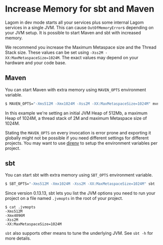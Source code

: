 # Increase Memory for sbt and Maven

Lagom in dev mode starts all your services plus some internal Lagom services in a single JVM. This can cause `OutOfMemoryError`s depending on your JVM setup. It is possible to start Maven and sbt with increased memory.

We recommend you increase the Maximum Metaspace size and the Thread Stack size. These values can be set using `-Xss2M -XX:MaxMetaspaceSize=1024M`. The exact values may depend on your hardware and your code base.


## Maven

You can start Maven with extra memory using `MAVEN_OPTS` environment variable.

```bash
$ MAVEN_OPTS="-Xms512M -Xmx1024M -Xss2M -XX:MaxMetaspaceSize=1024M" mvn lagom:runAll
```

In this example we're setting an initial JVM Heap of 512Mb, a maximum Heap of 1024M, a thread stack of 2M and maximum Metaspace size of 1024M.

Stating the `MAVEN_OPTS` on every invocation is error prone and exporting it globally might not be possible if you need different settings for different projects. You may want to use [direnv](https://direnv.net/) to setup the environment variables per project.

## sbt

You can start sbt with extra memory using `SBT_OPTS` environment variable.

```bash
$ SBT_OPTS="-Xms512M -Xmx1024M -Xss2M -XX:MaxMetaspaceSize=1024M" sbt
```

Since version 0.13.13, sbt lets you list the JVM options you need to run your project on a file named `.jvmopts` in the root of your project.

```
$ cat .jvmopts
-Xms512M
-Xmx4096M
-Xss2M
-XX:MaxMetaspaceSize=1024M
```

`sbt` also supports other means to tune the underlying JVM. See `sbt -h` for more details.

